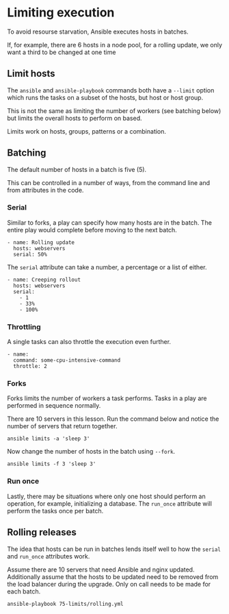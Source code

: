 # Limiting execution

To avoid resourse starvation, Ansible executes hosts in batches.

If, for example, there are 6 hosts in a node pool, for a rolling
update, we only want a third to be changed at one time

## Limit hosts

The `ansible` and `ansible-playbook` commands both have a `--limit` option
which runs the tasks on a subset of the hosts, but host or host group.

This is not the same as limiting the number of workers (see batching below)
but limits the overall hosts to perform on based.

Limits work on hosts, groups, patterns or a combination.

## Batching

The default number of hosts in a batch is five (5).

This can be controlled in a number of ways, from the command line and
from attributes in the code.

### Serial

Similar to forks, a play can specify how many hosts are in the batch.  The
entire play would complete before moving to the next batch.

    - name: Rolling update
      hosts: webservers
      serial: 50%

The `serial` attribute can take a number, a percentage or a list of either.

    - name: Creeping rollout
      hosts: webservers
      serial:
        - 1
        - 33%
        - 100%


### Throttling

A single tasks can also throttle the execution even further.

    - name:
      command: some-cpu-intensive-command
      throttle: 2

### Forks

Forks limits the number of workers a task performs.  Tasks in a play
are performed in sequence normally.

There are 10 servers in this lesson.  Run the command below and notice
the number of servers that return together.

    ansible limits -a 'sleep 3'

Now change the number of hosts in the batch using `--fork`.

    ansible limits -f 3 'sleep 3'


### Run once

Lastly, there may be situations where only one host should perform
an operation, for example, initializing a database.  The `run_once`
attribute will perform the tasks once per batch.


## Rolling releases

The idea that hosts can be run in batches lends itself well to how
the `serial` and `run_once` attributes work.

Assume there are 10 servers that need Ansible and nginx updated.  Additionally
assume that the hosts to be updated need to be removed from the load balancer during
the upgrade.  Only on call needs to be made for each batch.

    ansible-playbook 75-limits/rolling.yml


